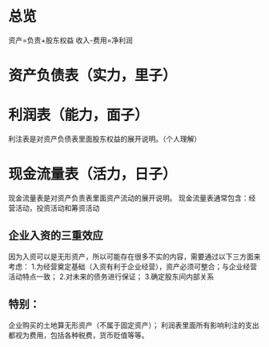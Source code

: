 总览
=============================================
资产=负责+股东权益
收入-费用=净利润



资产负债表（实力，里子）
=============================================

利润表（能力，面子）
=============================================
利注表是对资产负债表里面股东权益的展开说明。（个人理解）

现金流量表（活力，日子）
=============================================
现金流量表是对资产负责表里面资产流动的展开说明。
现金流量表通常包含：经营活动，投资活动和筹资活动





企业入资的三重效应
--------------------------------
因为入资可以是无形资产，所以可能存在很多不实的内容，需要通过以下三方面来考虑：
1.为经营奠定基础（入资有利于企业经营），资产必须可整合；与企业经营活动特点一致；
2.对未来的债务进行保证；
3.确定股东间内部关系


特别：
--------------------------------
企业购买的土地算无形资产（不属于固定资产）；
利润表里面所有影响利注的支出都视为费用，包括各种税费，货币贬值等等。

